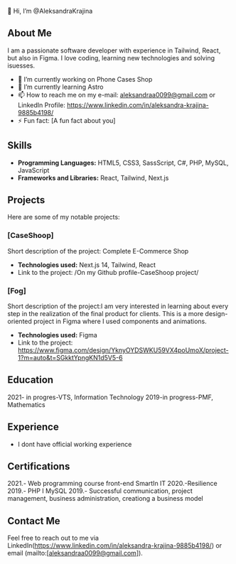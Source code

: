 👋 Hi, I’m @AleksandraKrajina

## About Me
I am a passionate software developer with experience in Tailwind, React, but also in Figma. I love coding, learning new technologies and solving isuesses.

- 🔭 I’m currently working on Phone Cases Shop 
- 🌱 I’m currently learning Astro
- 📫 How to reach me on my e-mail: aleksandraa0099@gmail.com or LinkedIn Profile: https://www.linkedin.com/in/aleksandra-krajina-9885b4198/
- ⚡ Fun fact: [A fun fact about you]

## Skills
- **Programming Languages:** HTML5, CSS3, SassScript, C#, PHP, MySQL, JavaScript
- **Frameworks and Libraries:** React, Tailwind, Next.js

## Projects
Here are some of my notable projects:

### [CaseShoop]
Short description of the project: Complete E-Commerce Shop
- **Technologies used:** Next.js 14, Tailwind, React
- Link to the project: /On my Github profile-CaseShoop project/

### [Fog]
Short description of the project:I am very interested in learning about every step in the realization of the final product for clients.
This is a more design-oriented project in Figma where I used components and animations.
- **Technologies used:** Figma
- Link to the project: https://www.figma.com/design/YknyOYDSWKU59VX4poUmoX/project-1?m=auto&t=SGkktYpngKN1d5V5-6


## Education
2021- in progres-VTS, Information Technology
2019-in progress-PMF, Mathematics


## Experience
- I dont have official working experience

## Certifications
2021.- Web programming course front-end SmartIn IT
2020.-Resilience
2019.- PHP I MySQL
2019.- Successful communication, project management, business administration, creationg a business model


## Contact Me
Feel free to reach out to me via LinkedIn(https://www.linkedin.com/in/aleksandra-krajina-9885b4198/) or email (mailto:[aleksandraa0099@gmail.com]).




